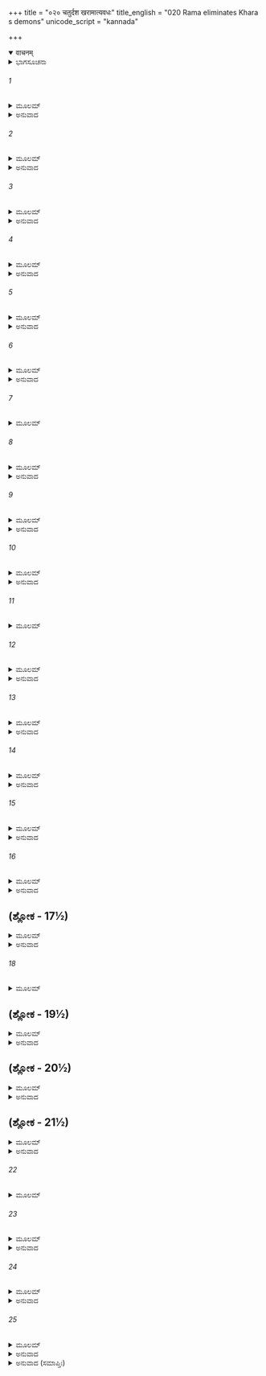 +++
title = "०२० चतुर्दश खरामात्यवधः"
title_english = "020 Rama eliminates Khara s demons"
unicode_script = "kannada"

+++
<details open><summary>वाचनम्</summary>

<div class="audioEmbed"  caption="श्रीराम-हरिसीताराममूर्ति-घनपाठिभ्यां वचनम्" src="https://archive.org/download/Ramayana-recitation-Sriram-harisItArAmamUrti-Ghanapaati-v2/Kanda_3/Kanda_3_ARK-020-Chaturdhasha_Rakshasa_Samharaha.mp3"></div>
</details>



<details><summary>ಭಾಗಸೂಚನಾ</summary>

ಖರನು ಕಳಿಸಿದ ಹದಿನಾಲ್ಕು ರಾಕ್ಷಸರನ್ನು ಶ್ರೀರಾಮನು ವಧಿಸಿದುದು
</details>

###### 1


<details><summary>ಮೂಲಮ್</summary>

ತತಃ ಶೂರ್ಪಣಖಾ ಘೋರಾ ರಾಘವಾಶ್ರಮಮಾಗತಾ ।  
ರಕ್ಷಸಾಮಾಚಚಕ್ಷೇ ತೌ ಭ್ರಾತರೌ ಸಹ ಸೀತಯಾ ॥
</details>

<details><summary>ಅನುವಾದ</summary>

ಅನಂತರ ಭಯಾನಕ ರಾಕ್ಷಸಿ ಶೂರ್ಪಣಖಿಯು ಶ್ರೀರಾಮಚಂದ್ರನ ಆಶ್ರಮಕ್ಕೆ ಬಂದು, ಸೀತಾಸಹಿತ ಆ ಇಬ್ಬರು ಸಹೋದರರ ಪರಿಚಯವನ್ನು ಆ ರಾಕ್ಷಸರಿಗೆ ಮಾಡಿಸಿದಳು.॥1॥
</details>

###### 2


<details><summary>ಮೂಲಮ್</summary>

ತೇ ರಾಮಂ ಪರ್ಣಶಾಲಾಯಾಮುಪವಿಷ್ಟಂ ಮಹಾಬಲಮ್ ।  
ದದೃಶುಃ ಸೀತಯಾ ಸಾರ್ಧಂ ಲಕ್ಷ್ಮಣೇನಾಪಿ ಸೇವಿತಮ್ ॥
</details>

<details><summary>ಅನುವಾದ</summary>

ಮಹಾಬಲಿ ಶ್ರೀರಾಮನು ಸೀತೆಯೊಂದಿಗೆ ಪರ್ಣಶಾಲೆಯಲ್ಲಿ ಕುಳಿತಿರುವನು ಹಾಗೂ ಲಕ್ಷ್ಮಣನೂ ಅವನ ಸೇವೆಯಲ್ಲಿ ಉಪಸ್ಥಿತನಾಗಿರುವುದನ್ನು ರಾಕ್ಷಸರು ನೋಡಿದರು.॥2॥
</details>

###### 3


<details><summary>ಮೂಲಮ್</summary>

ತಾನ್ದೃಷ್ಟ್ವಾ ರಾಘವಃ ಶ್ರೀಮಾನಾಗತಾಂಸ್ತಾಂಶ್ಚ ರಾಕ್ಷಸಾನ್ ।  
ಅಬ್ರವೀದ್ಭ್ರಾತರಂ ರಾಮೋ ಲಕ್ಷ್ಮಣಂ ದೀಪ್ತತೇಜಸಮ್ ॥
</details>

<details><summary>ಅನುವಾದ</summary>

ಶ್ರೀಮಾನ್ ರಘುನಾಥನೂ ಶೂರ್ಪಣಖಿಯೊಂದಿಗೆ ಬಂದಿರುವ ಆ ರಾಕ್ಷಸರನ್ನು ನೋಡಿದನು. ನೋಡಿ ಅವನು ಉದ್ದೀಪ್ತ ತೇಜವುಳ್ಳ ತನ್ನ ಸಹೋದರ ಲಕ್ಷ್ಮಣನಲ್ಲಿ ಈ ಪ್ರಕಾರ ಹೇಳಿದನು.॥3॥
</details>

###### 4


<details><summary>ಮೂಲಮ್</summary>

ಮುಹೂರ್ತಂ ಭವ ಸೌಮಿತ್ರೇ ಸೀತಾಯಾಃ ಪ್ರತ್ಯನಂತರಃ ।  
ಇಮಾನಸ್ಯಾ ವಧಿಷ್ಯಾಮಿ ಪದವೀಮಾಗತಾನಿಹ ॥
</details>

<details><summary>ಅನುವಾದ</summary>

ಸುಮಿತ್ರಾಕುಮಾರ! ನೀನು ಸ್ವಲ್ಪ ಹೊತ್ತು ಸೀತೆಯ ಬಳಿ ನಿಂತಿರು. ನಾನು ಈ ರಾಕ್ಷಸಿಯ ಸಹಾಯಕರಾಗಿ ಅವಳ ಹಿಂದೆ ಬಂದಿರುವ ಈ ನಿಶಾಚರರನ್ನು ಈಗಲೇ ಇಲ್ಲೇ ವಧಿಸಿಬಿಡುವೆನು.॥4॥
</details>

###### 5


<details><summary>ಮೂಲಮ್</summary>

ವಾಕ್ಯಮೇತತ್ತತಃ ಶ್ರುತ್ವಾ ರಾಮಸ್ಯ ವಿದಿತಾತ್ಮನಃ ।  
ತಥೇತಿ ಲಕ್ಷ್ಮಣೋ ವಾಕ್ಯಂ ರಾಮಸ್ಯ ಪ್ರಪೂಜಯನ್ ॥
</details>

<details><summary>ಅನುವಾದ</summary>

ಆತ್ಮವಿದನಾದ ಶ್ರೀರಾಮನ ಈ ಮಾತನ್ನು ಕೇಳಿ ಲಕ್ಷ್ಮಣನು ಅವನನ್ನು ಭೂರಿ-ಭೂರಿ ಪ್ರಶಂಸಿಸುತ್ತಾ ‘ಹಾಗೆಯೇ ಆಗಲಿ’ ಎಂದು ಹೇಳಿ ಅವನ ಆಜ್ಞೆಯನ್ನು ಶಿರಸಾವಹಿಸಿಕೊಂಡನು.॥5॥
</details>

###### 6


<details><summary>ಮೂಲಮ್</summary>

ರಾಘವೋಽಪಿ ಮಹಚ್ಚಾಪಂ ಚಾಮೀಕರವಿಭೂಷಿತಮ್ ।  
ಚಕಾರ ಸಜ್ಯಂ ಧರ್ಮಾತ್ಮಾ ತಾನಿ ರಕ್ಷಾಂಸಿ ಚಾಬ್ರವೀತ್ ॥
</details>

<details><summary>ಅನುವಾದ</summary>

ಆಗ ಧರ್ಮಾತ್ಮಾ ರಘುನಾಥನು ತನ್ನ ಸುವರ್ಣಮಂಡಿತ ವಿಶಾಲ ಧನುಸ್ಸಿಗೆ ಹೆದೆಯೇರಿಸಿ ಯುದ್ಧಕ್ಕೆ ಸಿದ್ಧನಾಗಿ ರಾಕ್ಷಸರಲ್ಲಿ ಇಂತೆಂದನು.॥6॥
</details>

###### 7


<details><summary>ಮೂಲಮ್</summary>

ಪುತ್ರೌ ದಶರಥಾಸ್ಯಾವಾಂ ಭ್ರಾತರೌ ರಾಮಲಕ್ಷ್ಮಣೌ ।  
ಪ್ರವಿಷ್ಟೌ ಸೀತಯಾ ಸಾರ್ಧಂ ದುಶ್ಚರಂ ದಂಡಕಾವನಮ್ ॥
</details>

###### 8


<details><summary>ಮೂಲಮ್</summary>

ಫಲಮೂಲಾಶನೌ ದಾಂತೌ ತಾಪಸೌ ಬ್ರಹ್ಮಚಾರಿಣೌ ।  
ವಸಂತೌ ದಂಡಕಾರಣ್ಯೇ ಕಿಮರ್ಥಮುಪಹಿಂಸಥ ॥
</details>

<details><summary>ಅನುವಾದ</summary>

ನಾವು ಇಬ್ಬರು ದಶರಥ ಮಹಾರಾಜರ ಪುತ್ರರು ರಾಮ-ಲಕ್ಷ್ಮಣರಾಗಿದ್ದೇವೆ. ಸೀತೆಯೊಂದಿಗೆ ಈ ದುರ್ಗಮ ದಂಡಕಾರಣ್ಯಕ್ಕೆ ಬಂದು ಫಲ-ಮೂಲಗಳನ್ನು ತಿನ್ನುತ್ತಾ ಇಂದ್ರಿಯ ಸಂಯಮಪೂರ್ವಕ ತಪಸ್ಸಿನಲ್ಲಿ ತೊಡಗಿ, ಬ್ರಹ್ಮಚರ್ಯವನ್ನು ಪಾಲಿಸುತ್ತಿದ್ದೇವೆ. ಹೀಗೆ ದಂಡಕಾರಣ್ಯದಲ್ಲಿ ವಾಸಿಸುವ ನಮ್ಮಿಬ್ಬರು ಸಹೋದರರನ್ನು ಏಕೆ ಹಿಂಸಿಸಲು ಬಯಸುತ್ತಿರುವಿರಿ.॥7-8॥
</details>

###### 9


<details><summary>ಮೂಲಮ್</summary>

ಯುಷ್ಮಾನ್ ಪಾಪಾತ್ಮಕಾನ್ ಹಂತು ವಿಪ್ರಕಾರಾನ್ಮಹಾಹವೇ ।  
ಋಷೀಣಾಂ ತು ನಿಯೋಗೇನ ಸಂಪ್ರಾಪ್ತಃ  ಸಶರಾಸನಃ ॥
</details>

<details><summary>ಅನುವಾದ</summary>

ನೋಡಿ, ನೀವೆಲ್ಲರೂ ಪಾಪಾತ್ಮರಾಗಿದ್ದು, ಋಷಿಗಳ ಅಪರಾಧ ಮಾಡುವವರಾಗಿದ್ದೀರಿ. ಆ ಋಷಿ-ಮುನಿಗಳ ಆಜ್ಞೆಯಿಂದಲೇ ನಾನು ಧನುಷ್ಯ-ಬಾಣಗಳನ್ನು ಧರಿಸಿ ಮಹಾಸಮರದಲ್ಲಿ ನಿಮ್ಮನ್ನು ವಧಿಸಲೆಂದೇ ಇಲ್ಲಿಗೆ ಬಂದಿರುವೆ.॥9॥
</details>

###### 10


<details><summary>ಮೂಲಮ್</summary>

ತಿಷ್ಠತೈವಾತ್ರ ಸಂತುಷ್ಟಾ ನೋಪವರ್ತಿತುಮರ್ಹಥ ।  
ಯದಿ ಪ್ರಾಣೈರಿಹಾರ್ಥೋ ವೋ ನಿವರ್ತಧ್ವಂ ನಿಶಾಚರಾಃ ॥
</details>

<details><summary>ಅನುವಾದ</summary>

ನಿಶಾಚರರೇ! ನಿಮಗೆ ಯುದ್ಧದಿಂದ ಸಂತೋಷ ಸಿಗುವುದಿದ್ದರೆ ಇಲ್ಲಿಂದ ಓಡಿ ಹೋಗದೆ ನಿಂತುಕೊಳ್ಳಿರಿ. ನಿಮಗೆ ಪ್ರಾಣಗಳ ಮೇಲೆ ಆಸೆ ಇದ್ದರೆ ಮರಳಿ ಹೋಗಿ (ಒಂದು ಕ್ಷಣವೂ ಇಲ್ಲಿ ಇರಬೇಡಿ).॥10॥
</details>

###### 11


<details><summary>ಮೂಲಮ್</summary>

ತಸ್ಯ ತದ್ವಚನಂ ಶ್ರುತ್ವಾ ರಾಕ್ಷಸಾಸ್ತೇ ಚತುರ್ದಶ ।  
ಊಚುರ್ವಾಚಂ ಸುಸಂಕ್ರುದ್ಧಾ ಬ್ರಹ್ಮಘ್ನಾಃ ಶೂಲಪಾಣಯಃ ॥
</details>

###### 12


<details><summary>ಮೂಲಮ್</summary>

ಸಂರಕ್ತನಯನಾ ಘೋರಾ ರಾಮಂ ಸಂರಕ್ತ ಲೋಚನಮ್ ।  
ಪರುಷಾ ಮಧುರಾಭಾಷಂ ಹೃಷ್ಟಾ ದೃಷ್ಟಪರಾಕ್ರಮಮ್ ॥
</details>

<details><summary>ಅನುವಾದ</summary>

ಶ್ರೀರಾಮನ ಈ ಮಾತನ್ನು ಕೇಳಿ ಆ ಹದಿನಾಲ್ಕು ರಾಕ್ಷಸರು ಅತ್ಯಂತ ಕುಪಿತರಾದರು. ಬ್ರಾಹ್ಮಣರ ಹತ್ಯೆಮಾಡುವ ಆ ಘೋರ ನಿಶಾಚರರು ಕೈಯಲ್ಲಿ ಶೂಲ ವನ್ನೆತ್ತಿಕೊಂಡು ಕ್ರೋಧದಿಂದ ಕಣ್ಣು ಕೆಂಪಾಗಿಸಿ ಕಠೋರವಾಗಿ ಹರ್ಷ ಮತ್ತು ಉತ್ಸಾಹದಿಂದ ಎದುರಾಳಿಯ ಪರಾಕ್ರಮವನ್ನು ಮನಗೊಂಡಿದ್ದವನೂ, ಸ್ವಭಾವತಃ ಕೆಂಪಾದ ಕಣ್ಣುಗಳುಳ್ಳ ಮಧುರಭಾಷಿಯೂ ಆದ ಶ್ರೀರಾಮನಲ್ಲಿ ಹೇಳಿದರು.॥11-12॥
</details>

###### 13


<details><summary>ಮೂಲಮ್</summary>

ಕ್ರೋಧಮುತ್ಪಾದ್ಯ ನೋ ಭರ್ತುಃ ಖರಸ್ಯ ಸುಮಹಾತ್ಮನಃ ।  
ತ್ವಮೇವ ಹಾಸ್ಯಸೇ ಪ್ರಾಣಾನ್ ಸದ್ಯೋಽಸ್ಮಾಭಿರ್ಹತೋ ಯುಧಿ ॥
</details>

<details><summary>ಅನುವಾದ</summary>

ಎಲವೋ! ನೀನು ನಮ್ಮ ಒಡೆಯ ಮಹಾಕಾಯ ಖರನಿಗೆ ಕ್ರೋಧವನ್ನುಂಟುಮಾಡಿರುವೆ. ಆದ್ದರಿಂದ ನಮ್ಮ ಕೈಗಳಿಂದ ಯುದ್ಧದಲ್ಲಿ ಮಡಿದು ನೀನು ಸ್ವತಃ ಪ್ರಾಣಗಳನ್ನು ಕಳೆದುಕೊಳ್ಳುವೆ.॥13॥
</details>

###### 14


<details><summary>ಮೂಲಮ್</summary>

ಕಾ ಹಿ ತೇಶಕ್ತಿರೇಕಸ್ಯ ಬಹೂನಾಂ ರಣಮೂರ್ಧನಿ ।  
ಅಸ್ಮಾಕಮಗ್ರತಃ ಸ್ಥಾತುಂ ಕಿಂ ಪುನರ್ಯೋದ್ಧುಮಾಹವೇ ॥
</details>

<details><summary>ಅನುವಾದ</summary>

ನಾವು ಅನೇಕರಾಗಿದ್ದು ನೀನು ಒಬ್ಬಂಟಿಗನಾಗಿರುವೆ. ನೀನು ನಮ್ಮ ಮುಂದೆ ರಣಭೂಮಿಯಲ್ಲಿ ನಿಲ್ಲುವುದಕ್ಕೂ ನಿನಗೇನು ಶಕ್ತಿ ಇದೆ? ಮತ್ತೆ ಯುದ್ಧಮಾಡುವುದು ದೂರ ಉಳಿಯಿತು.॥14॥
</details>

###### 15


<details><summary>ಮೂಲಮ್</summary>

ಏಭಿರ್ಬಾಹುಪ್ರಯುಕ್ತೈಶ್ಚಃ ಪರಿಘೈಃ ಶೂಲಪಟ್ಟಿಶೈಃ ।  
ಪ್ರಾಣಾಂಸ್ತ್ಯಕ್ಷ್ಯಸಿ ವೀರ್ಯಂ ಚ ಧನುಶ್ಚಕರಪೀಡಿತಮ್ ॥
</details>

<details><summary>ಅನುವಾದ</summary>

ನಮ್ಮ ಭುಜಗಳಿಂದ ಪ್ರಯೋಗಿಸಿದ ಪರಿ, ಶೂಲ-ಪಟ್ಟಿಶಗಳ ಏಟನ್ನು ತಿಂದು ನೀನು ನಿನ್ನ ಕೈಯಲ್ಲಿ ಹಿಡಿದಿರುವ ಈ ಧನುಸ್ಸಿನ ಬಲ ಪರಾಕ್ರಮದ ಅಭಿಮಾನವನ್ನು ಮತ್ತು ತನ್ನ ಪ್ರಾಣಗಳನ್ನು ಒಟ್ಟಿಗೆ ತ್ಯಜಿಸುವ.॥15॥
</details>

###### 16


<details><summary>ಮೂಲಮ್</summary>

ಇತ್ಯೇವಮುಕ್ತ್ವಾಸಂರಬ್ಧಾ ರಾಕ್ಷಸಾಸ್ತೇ ಚತುರ್ದಶ ।  
ಉದ್ಯತಾಯುಧನಿಸ್ತ್ರಿಂಶಾ ರಾಮಮೇವಾಭಿದುದ್ರುವುಃ ॥
</details>

<details><summary>ಅನುವಾದ</summary>

ಹೀಗೆ ಹೇಳಿ ಕ್ರೋಧಗೊಂಡು ಆ ಹದಿನಾಲ್ಕು ರಾಕ್ಷಸರು ಬಗೆ-ಬಗೆಯ ಆಯುಧಗಳಿಂದ ಮತ್ತು ಖಡ್ಗಗಳಿಂದ ಶ್ರೀರಾಮನ ಮೇಲೆ ಆಕ್ರಮಿಸಿದರು.॥16॥
</details>

## (ಶ್ಲೋಕ - 17½)


<details><summary>ಮೂಲಮ್</summary>

ಚಿಕ್ಷಿಪುಸ್ತಾನಿ ಶೂಲಾನಿ ರಾಘವಂ ಪ್ರತಿ ದುರ್ಜಯಮ್ ।  
ತಾನಿ ಶೂಲಾನಿ ಕಾಕುತ್ಸ್ಥಃ ಸಮಸ್ತಾನಿ ಚತುರ್ದಶ ॥  
ತಾವದ್ಭಿರೇವ ಚಿಚ್ಛೇದ ಶರೈಃ ಕಾಂಚನಭೂಷಿತೈಃ ।
</details>

<details><summary>ಅನುವಾದ</summary>

ಆ ರಾಕ್ಷಸರು ದುರ್ಜಯ ಶ್ರೀರಾಮನ ಮೇಲೆ ಶೂಲಗಳನ್ನು ಪ್ರಯೋಗಿಸಿದರು, ಆದರೆ ಕಕುತ್ಸ್ಥಕುಲ ಭೂಷಣ ಶ್ರೀರಾಮಚಂದ್ರನು ಅವೆಲ್ಲ ಹದಿನಾಲ್ಕು ಶೂಲಗಳನ್ನು ಆಷ್ಟೇ ಸುವರ್ಣಭೂಷಿತ ಬಾಣಗಳಿಂದ ಕತ್ತರಿಸಿಬಿಟ್ಟನು.॥17½॥
</details>

###### 18


<details><summary>ಮೂಲಮ್</summary>

ತತಃ ಪಶ್ಚಾನ್ಮಹಾತೇಜಾ ನಾರಾಚಾನ್ ಸೂರ್ಯಸಂನಿಭಾನ್ ॥
</details>

## (ಶ್ಲೋಕ - 19½)


<details><summary>ಮೂಲಮ್</summary>

ಜಗ್ರಾಹ ಪರಮಕ್ರುದ್ಧಶ್ಚತುರ್ದಶ  ಶಿಲಾಶಿತಾನ್ ।  
ಗೃಹೀತ್ವಾಧನುರುದ್ಯಮ್ಯ ಲಕ್ಷ್ಯಾನುದ್ದಿಶ್ಯ ರಾಕ್ಷಸಾನ್ ॥  
ಮುಮೋಚ ರಾಘವೋ ಬಾಣಾನ್ವಜ್ರಾನಿವ ಶತಕ್ರತುಃ ।
</details>

<details><summary>ಅನುವಾದ</summary>

ಅನಂತರ ಮಹಾತೇಜಸ್ವೀ ರಘುನಾಥನು ಅತ್ಯಂತ ಕುಪಿತನಾಗಿ ಹರಿತವಾದ ಸೂರ್ಯತುಲ್ಯ ತೇಜಸ್ವೀ ಹದಿನಾಲ್ಕು ನಾರಾಚಗಳನ್ನು ಕೈಗೆತ್ತಿಕೊಂಡು ಧನುಸ್ಸಿಗೆ ಹೂಡಿ ಆಕರ್ಣಾಂತವಾಗಿ ಸೆಳೆದು, ಇಂದ್ರನು ವಜ್ರದ ಪ್ರಹಾರ ಮಾಡಿದಂತೆ ರಾಕ್ಷಸರಿಗೆ ಗುರಿಯಿಟ್ಟು ಪ್ರಯೋಗಿಸಿದನು.॥18-19½॥
</details>

## (ಶ್ಲೋಕ - 20½)


<details><summary>ಮೂಲಮ್</summary>

ತೇ ಭಿತ್ತ್ವಾರಕ್ಷಸಾಂ ವೇಗದ್ವಕ್ಷಾಂಸಿ ರುಧಿರಾಪ್ಲುತಾಃ ॥  
ವಿನಿಷ್ಪೇತುಸ್ತದಾ ಭೂಮೌ ವಲ್ಮೀಕಾದಿವ ಪನ್ನಗಾಃ ।
</details>

<details><summary>ಅನುವಾದ</summary>

ಆ ಬಾಣಗಳು ಅತಿವೇಗದಿಂದ ಆ ರಾಕ್ಷಸರ ಎದೆಯನ್ನು ಸೀಳಿ ರಕ್ತಸಿಕ್ತವಾಗಿ ಹುತ್ತದಿಂದ ಹೊರಗೆ ಬಂದ ಸರ್ಪದಂತೆ ತತ್ಕಾಲ ಭೂಮಿಗೆ ಬಿದ್ದವು.॥20½॥
</details>

## (ಶ್ಲೋಕ - 21½)


<details><summary>ಮೂಲಮ್</summary>

ತೈರ್ಭಗ್ನ ಹೃದಯಾ ಭೂಮೌ ಚ್ಛಿನ್ನಮೂಲಾ ಇವ ದ್ರುಮಾಃ ॥  
ನಿಪೇತುಃ ಶೋಣಿತಸ್ನಾತಾ ವಿಕೃತಾ ವಿಗತಾಸವಃ ।
</details>

<details><summary>ಅನುವಾದ</summary>

ಆ ನಾರಾಚಗಳಿಂದ ಹೃದಯ ವಿದೀರ್ಣವಾದ್ದರಿಂದ ಆ ರಾಕ್ಷಸರು ಬುಡಕಡಿದ ಮರದಂತೆ ಧರಾಶಾಯಿಗಳಾದರು. ಅವರೆಲ್ಲರೂ ರಕ್ತದಿಂದ ತೋಯ್ದು ಹೋಗಿದ್ದರು. ಅವರ ಶರೀರಗಳು ವಿಕತವಾಗಿ ಪ್ರಾಣಪಕ್ಷಿಗಳು ಹಾರಿ ಹೋದವ.॥21½॥
</details>

###### 22


<details><summary>ಮೂಲಮ್</summary>

ತಾನ್ಭೂಮೌ ಪತಿತಾ ನ್ ದೃಷ್ಟ್ವಾ ರಾಕ್ಷಸೀ ಕ್ರೋಧಮೂರ್ಛಿತಾ ॥
</details>

###### 23


<details><summary>ಮೂಲಮ್</summary>

ಉಪಗಮ್ಯ ಖರಂ ಸಾ ತು ಕಿಂಚಿತ್ಸಂಶುಷ್ಕಶೋಣಿತಾ ।  
ಸಪಾತ ಪುನರೇವಾರ್ತಾ ಸನಿರ್ಯಾಸೇವ ವಲ್ಲಕೀ ॥
</details>

<details><summary>ಅನುವಾದ</summary>

ಅವರೆಲ್ಲರೂ ಭೂಮಿಯಲ್ಲಿ ಬಿದ್ದಿರುವುದನ್ನು ನೋಡಿ ರಾಕ್ಷಸಿಯು ಮೂರ್ಛಿತಳಾದಳು ಮತ್ತೆ ಖರನ ಬಳಿಗೆ ಹೋಗಿ ಪುನಃ ಆರ್ತಭಾವದಿಂದ ಕುಸಿದು ಬಿದ್ದಳು. ಆಕೆಯ ತುಂಡಾದ ಕಿವಿ ಮೂಗಿನ ರಕ್ತವು ಒಣಗಿ ಹೋಗಿದ್ದರಿಂದ, ಕೆಂಪಾದ ರಸ ಒಸರುತ್ತಿದ್ದ ಲತೆಯಂತೆ ಅವಳು ಕಂಡುಬರುತ್ತಿದ್ದಳು.॥22-23॥
</details>

###### 24


<details><summary>ಮೂಲಮ್</summary>

ಭ್ರಾತುಃ ಸಮೀಪೇ ಶೋಕಾರ್ತಾ ಸಸರ್ಜ ನಿನದಂ ಮಹತ್ ।  
ಸಸ್ವರಂ ಮುಮುಚೇ ಬಾಷ್ಪಂ ವಿವರ್ಣವದನಾ ತದಾ ॥
</details>

<details><summary>ಅನುವಾದ</summary>

ಅಣ್ಣನ ಬಳಿ ಶೋಕದಿಂದ ಶೂರ್ಪಣಖಿಯು ಜೋರಾಗಿ ಆರ್ತನಾದ ಮಾಡುತ್ತಾ, ಬಿಕ್ಕಿ-ಬಿಕ್ಕಿ ಅಳುತ್ತಾ ಕಂಬನಿ ಹರಿಸತೊಡಗಿದಳು. ಆಗ ಆಕೆಯ ಮುಖ ಬಾಡಿಹೋಗಿತ್ತು.॥24॥
</details>

###### 25


<details><summary>ಮೂಲಮ್</summary>

ನಿಪಾತಿತಾನ್ ಪ್ರೇಕ್ಷ್ಯ ರಣೇ ತು ರಾಕ್ಷಸಾನ್  
ಪ್ರಧಾವಿತಾ ಶೂರ್ಪಣಖಾ ಪುನಸ್ತತಃ ।  
ವಧಂ ಚ ತೇಷಾಂ ನಿಖಿಲೇನ ರಕ್ಷಸಾಂ  
ಶಶಂಸ ಸರ್ವಂ ಭಗಿನೀ ಖರಸ್ಯ ಸಾ ॥
</details>

<details><summary>ಅನುವಾದ</summary>

ರಣಭೂಮಿಯಲ್ಲಿ ಎಲ್ಲಾ ರಾಕ್ಷಸರು ಸತ್ತು ಹೋಗಿರುವುದನ್ನು ನೋಡಿ, ಖರನ ತಂಗಿ ಶೂರ್ಪನಖಿಯು ಪುನಃ ಅಲ್ಲಿಂದ ಓಡುತ್ತಾ ಬಂದಳು. ಆಕೆಯು ಸಮಸ್ತ ರಾಕ್ಷಸರ ವಧೆಯ ಸಮಾಚಾರವನ್ನು ಅಣ್ಣನಿಗೆ ತಿಳಿಸಿದಳು.॥25॥
</details>

<details><summary>ಅನುವಾದ (ಸಮಾಪ್ತಿಃ)</summary>

ಶ್ರೀ ವಾಲ್ಮೀಕಿವಿರಚಿತ ಆರ್ಷರಾಮಾಯಣ ಆದಿಕಾವ್ಯದ ಅರಣ್ಯಕಾಂಡದಲ್ಲಿ ಇಪ್ಪತ್ತನೆಯ ಸರ್ಗ ಸಂಪೂರ್ಣವಾಯಿತು.॥20॥
</details>
